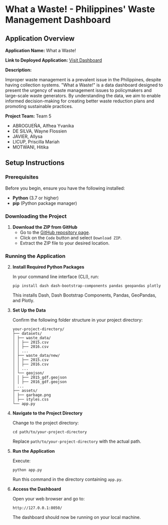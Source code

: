 # What a Waste! - Philippines' Waste Management Dashboard

## Application Overview

**Application Name:** What a Waste!

**Link to Deployed Application:** [Visit Dashboard](https://group5dashboard.pythonanywhere.com/)

**Description:**

Improper waste management is a prevalent issue in the Philippines, despite having collection systems. "What a Waste!" is a data dashboard designed to present the urgency of waste management issues to policymakers and large-scale waste generators. By understanding the data, we aim to enable informed decision-making for creating better waste reduction plans and promoting sustainable practices.

**Project Team:** Team 5
- ABROGUEÑA, Alfhea Yvanika
- DE SILVA, Wayne Flossien
- JAVIER, Allysa
- LICUP, Priscilla Mariah
- MOTWANI, Hitika

## Setup Instructions

### Prerequisites

Before you begin, ensure you have the following installed:
- **Python** (3.7 or higher)
- **pip** (Python package manager)

### Downloading the Project

1. **Download the ZIP from GitHub**
   - Go to the [GitHub repository page](https://github.com/priscilla-licup/Dashboard).
   - Click on the `Code` button and select `Download ZIP`.
   - Extract the ZIP file to your desired location.

### Running the Application

2. **Install Required Python Packages**

    In your command line interface (CLI), run:
    ```
    pip install dash dash-bootstrap-components pandas geopandas plotly
    ```
    
    This installs Dash, Dash Bootstrap Components, Pandas, GeoPandas, and Plotly.

3. **Set Up the Data**

    Confirm the following folder structure in your project directory:
    ```
    your-project-directory/
    ├── datasets/
    │ ├── waste_data/
    │ │ ├── 2015.csv
    │ │ ├── 2016.csv
    │ │ ...
    │ ├── waste_data/new/
    │ │ ├── 2015.csv
    │ │ ├── 2016.csv
    │ │ ...
    │ └── geojson/
    │ │ ├── 2015_gdf.geojson
    │ │ ├── 2016_gdf.geojson
    │ ...
    ├── assets/
    │ ├── garbage.png
    │ ├── styles.css
    └── app.py
    ```

4. **Navigate to the Project Directory**

    Change to the project directory:
    ```
    cd path/to/your-project-directory
    ```
    Replace `path/to/your-project-directory` with the actual path.

5. **Run the Application**

    Execute:
    ```
    python app.py
    ```
    Run this command in the directory containing `app.py`.

6. **Access the Dashboard**

    Open your web browser and go to:
    ```
    http://127.0.0.1:8050/
    ```
    The dashboard should now be running on your local machine.







